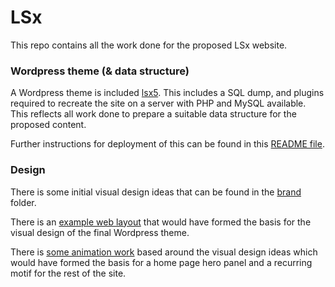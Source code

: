 # LSx

This repo contains all the work done for the proposed LSx website.

### Wordpress theme (& data structure)
A Wordpress theme is included [lsx5](https://github.com/morganesque/lsx/tree/master/lsx5). This includes a SQL dump, and plugins required to recreate the site on a server with PHP and MySQL available. This reflects all work done to prepare a suitable data structure for the proposed content.

Further instructions for deployment of this can be found in this [README file](https://github.com/morganesque/lsx/tree/master/lsx5).

### Design
There is some initial visual design ideas that can be found in the [brand](https://github.com/morganesque/lsx/tree/master/brand) folder.

There is an [example web layout](http://morganesque.com/lsx/webdesign/build/) that would have formed the basis for the visual design of the final Wordpress theme.

There is [some animation work](http://morganesque.com/lsx/animation/) based around the visual design ideas which would have formed the basis for a home page hero panel and a recurring motif for the rest of the site.
